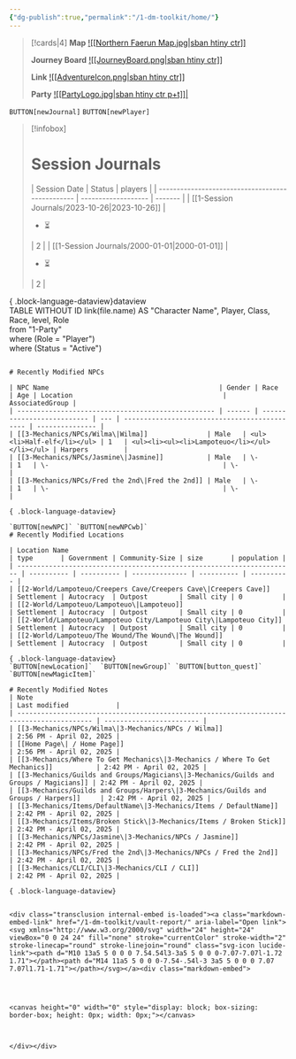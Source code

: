 ```yaml
---
{"dg-publish":true,"permalink":"/1-dm-toolkit/home/"}
---
```




> [!cards|4]
> **Map**
> [![[Northern Faerun Map.jpg\|sban htiny ctr]]](Lampoteuo)
> 
> **Journey Board**
> [![[JourneyBoard.png\|sban htiny ctr]]](Journey%20Board)
>
> **Link**
> [![[AdventureIcon.png\|sban htiny ctr]]](Lampoteuo)
> 
> **Party**
> [![[PartyLogo.jpg\|sban htiny ctr p+t]]|](Party%201%2FExample%20Party%201)

`BUTTON[newJournal]` `BUTTON[newPlayer]`

> [!infobox]
> # Session Journals
> | Session Date                                     | Status              | players |
| ------------------------------------------------ | ------------------- | ------- |
| [[1-Session Journals/2023-10-26\|2023-10-26]] | <ul><li>⏳</li></ul> | 2       |
| [[1-Session Journals/2000-01-01\|2000-01-01]] | <ul><li>⏳</li></ul> | 2       |

{ .block-language-dataview}dataview  
TABLE WITHOUT ID link(file.name) AS "Character Name", Player, Class, Race, level, Role  
from "1-Party"  
where (Role = "Player")  
where (Status = "Active")  
```

# Recently Modified NPCs 

| NPC Name                                           | Gender | Race                       | Age | Location                                      | AssociatedGroup |
| -------------------------------------------------- | ------ | -------------------------- | --- | --------------------------------------------- | --------------- |
| [[3-Mechanics/NPCs/Wilma\|Wilma]]               | Male   | <ul><li>Half-elf</li></ul> | 1   | <ul><li><ul><li>Lampoteuo</li></ul></li></ul> | Harpers         |
| [[3-Mechanics/NPCs/Jasmine\|Jasmine]]           | Male   | \-                         | 1   | \-                                            | \-              |
| [[3-Mechanics/NPCs/Fred the 2nd\|Fred the 2nd]] | Male   | \-                         | 1   | \-                                            | \-              |

{ .block-language-dataview}

`BUTTON[newNPC]` `BUTTON[newNPCwb]` 
# Recently Modified Locations

| Location Name                                                          | type       | Government | Community-Size | size       | population |
| ---------------------------------------------------------------------- | ---------- | ---------- | -------------- | ---------- | ---------- |
| [[2-World/Lampoteuo/Creepers Cave/Creepers Cave\|Creepers Cave]]    | Settlement | Autocracy  | Outpost        | Small city | 0          |
| [[2-World/Lampoteuo/Lampoteuo\|Lampoteuo]]                          | Settlement | Autocracy  | Outpost        | Small city | 0          |
| [[2-World/Lampoteuo/Lampoteuo City/Lampoteuo City\|Lampoteuo City]] | Settlement | Autocracy  | Outpost        | Small city | 0          |
| [[2-World/Lampoteuo/The Wound/The Wound\|The Wound]]                | Settlement | Autocracy  | Outpost        | Small city | 0          |

{ .block-language-dataview}
`BUTTON[newLocation]`  `BUTTON[newGroup]` `BUTTON[button_quest]`  `BUTTON[newMagicItem]` 

# Recently Modified Notes
| Note                                                                                      | Last modified            |
| ----------------------------------------------------------------------------------------- | ------------------------ |
| [[3-Mechanics/NPCs/Wilma\|3-Mechanics/NPCs / Wilma]]                                   | 2:56 PM - April 02, 2025 |
| [[Home Page\| / Home Page]]                                                            | 2:56 PM - April 02, 2025 |
| [[3-Mechanics/Where To Get Mechanics\|3-Mechanics / Where To Get Mechanics]]           | 2:42 PM - April 02, 2025 |
| [[3-Mechanics/Guilds and Groups/Magicians\|3-Mechanics/Guilds and Groups / Magicians]] | 2:42 PM - April 02, 2025 |
| [[3-Mechanics/Guilds and Groups/Harpers\|3-Mechanics/Guilds and Groups / Harpers]]     | 2:42 PM - April 02, 2025 |
| [[3-Mechanics/Items/DefaultName\|3-Mechanics/Items / DefaultName]]                     | 2:42 PM - April 02, 2025 |
| [[3-Mechanics/Items/Broken Stick\|3-Mechanics/Items / Broken Stick]]                   | 2:42 PM - April 02, 2025 |
| [[3-Mechanics/NPCs/Jasmine\|3-Mechanics/NPCs / Jasmine]]                               | 2:42 PM - April 02, 2025 |
| [[3-Mechanics/NPCs/Fred the 2nd\|3-Mechanics/NPCs / Fred the 2nd]]                     | 2:42 PM - April 02, 2025 |
| [[3-Mechanics/CLI/CLI\|3-Mechanics/CLI / CLI]]                                         | 2:42 PM - April 02, 2025 |

{ .block-language-dataview}


<div class="transclusion internal-embed is-loaded"><a class="markdown-embed-link" href="/1-dm-toolkit/vault-report/" aria-label="Open link"><svg xmlns="http://www.w3.org/2000/svg" width="24" height="24" viewBox="0 0 24 24" fill="none" stroke="currentColor" stroke-width="2" stroke-linecap="round" stroke-linejoin="round" class="svg-icon lucide-link"><path d="M10 13a5 5 0 0 0 7.54.54l3-3a5 5 0 0 0-7.07-7.07l-1.72 1.71"></path><path d="M14 11a5 5 0 0 0-7.54-.54l-3 3a5 5 0 0 0 7.07 7.07l1.71-1.71"></path></svg></a><div class="markdown-embed">




<canvas height="0" width="0" style="display: block; box-sizing: border-box; height: 0px; width: 0px;"></canvas>



</div></div>



